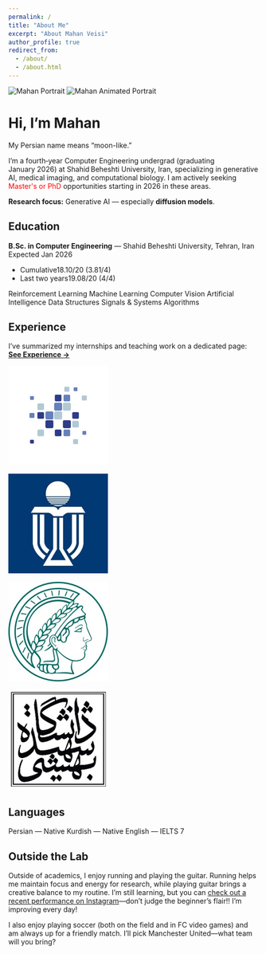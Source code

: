 ```yaml
---
permalink: /
title: "About Me"
excerpt: "About Mahan Veisi"
author_profile: true
redirect_from:
  - /about/
  - /about.html
---
```




<div class="about-hero-circular">
  <div class="about-hero-circular__media">
    <img
      src="{{ '/assets/img/Mahan.png' | relative_url }}"
      alt="Mahan Portrait"
      class="hero-frame hero-frame--still"
    >
    <img
      src="{{ '/assets/img/Mahan.gif' | relative_url }}"
      alt="Mahan Animated Portrait"
      class="hero-frame hero-frame--anim"
    >
  </div>

  <div class="about-hero-circular__text">
    <h1>Hi, I’m Mahan</h1>
    <p>My Persian name means “moon-like.”</p>
  </div>
</div>



I’m a fourth‑year Computer Engineering undergrad (graduating January 2026) at Shahid Beheshti University, Iran, specializing in generative AI, medical imaging, and computational biology. I am actively seeking <span style="color:red">Master's or PhD</span> opportunities starting in 2026 in these areas.

**Research focus:** Generative AI — especially **diffusion models**.

<!-- ## Research Experience
Across my research internships and B.Sc. thesis, I’ve contributed to:

- **MRI Reconstruction**  
  Cascaded transformer U‑Nets with Frequency Mining for faster, high‑quality multi‑contrast scans (my B.Sc. thesis); now exploring generative diffusion approaches to push this further.  

- **Computational Biology**  
  Self‑supervised transcriptomic transformers to decode the “language” of cellular systems across imaging and sequencing modalities.  

- **Inverse‑Problem Optimization**  
  Creative diffusion‑based generative models for high‑performance, diverse solutions to real‑world technical challenges. -->


<!-- ## Education

- **B.Sc. in Computer Engineering** (Expected Jan 2026)
  Shahid Beheshti University, Tehran, Iran
  - Cumulative GPA: **18.10/20 (3.81/4)**
  - Final-year GPA: **19.08/20 (4/4)**  
  - **Relevant Courses (GPA:4/4)**: Reinforcement Learning, Machine Learning, Computer Vision, AI, Data Structures, Signals and Systems, Algorithms
   -->

## Education

<div class="edu-card">
  <div class="edu-card__title">
    <strong>B.Sc. in Computer Engineering</strong> — Shahid Beheshti University, Tehran, Iran
  </div>
  <div class="edu-card__meta">Expected Jan 2026</div>

  <ul class="edu-stats">
    <li class="stat"><span class="stat__label">Cumulative</span><span class="stat__value">18.10/20 (3.81/4)</span></li>
    <li class="stat"><span class="stat__label">Last two years</span><span class="stat__value">19.08/20 (4/4)</span></li>
  </ul>

  <div class="course-chips">
    <span class="chip">Reinforcement Learning</span>
    <span class="chip">Machine Learning</span>
    <span class="chip">Computer Vision</span>
    <span class="chip">Artificial Intelligence</span>
    <span class="chip">Data Structures</span>
    <span class="chip">Signals & Systems</span>
    <span class="chip">Algorithms</span>
  </div>
</div>

## Experience
I’ve summarized my internships and teaching work on a dedicated page:
**[See Experience →](/experience/)**

<!-- Institutes logo row -->
<div class="exp-logos-strip" aria-label="Institutes">
  <a class="logo-pill edge-blue" href="https://lotfollahi.com/Lab" target="_blank" rel="noopener"
     title="Lotfollahi Lab — Wellcome Sanger Institute">
    <img src="/assets/img/logos/sanger.jpg" alt="Wellcome Sanger Institute">
  </a>

  <a class="logo-pill edge-teal" href="https://smartlab.cse.ust.hk/" target="_blank" rel="noopener"
     title="SMART Lab — HKUST">
    <img src="/assets/img/logos/hkust.jpg" alt="HKUST">
  </a>

  <a class="logo-pill edge-indigo" href="https://aidam.mpi-inf.mpg.de/" target="_blank" rel="noopener"
     title="AIDAM Group — MPI-INF">
    <img src="/assets/img/logos/mpi-inf.jpg" alt="Max Planck Institute for Informatics">
  </a>

  <!-- SBU: styled circle, intentionally NOT a link -->
  <span class="logo-pill edge-slate" title="Shahid Beheshti University">
    <img src="/assets/img/logos/sbu.jpg" alt="Shahid Beheshti University">
  </span>
</div>


## Languages
<!-- - **Persian**: Native  
- **Kurdish**: Native
- **English**: IELTS 7  -->

<div class="lang-chips">
  <span class="chip">Persian — Native</span>
  <span class="chip">Kurdish — Native</span>
  <span class="chip">English — IELTS 7</span>
</div>

## Outside the Lab
Outside of academics, I enjoy running and playing the guitar. Running helps me maintain focus and energy for research, while playing guitar brings a creative balance to my routine. I’m still learning, but you can [check out a recent performance on Instagram](https://www.instagram.com/reel/C4d2jSgseuJ/?utm_source=ig_web_copy_link&igsh=MzRlODBiNWFlZA==)—don’t judge the beginner’s flair!! I’m improving every day!

I also enjoy playing soccer (both on the field and in FC video games) and am always up for a friendly match. I’ll pick Manchester United—what team will you bring?

<!-- 

## What’s Next?
I’m driven to bridge generative AI and real‑world biology/healthcare. In the short term, I’m refining my MRI and transcriptomics models for top conference submissions; long‑term, I aim to build human‑centered AI systems that enhance diagnostics and accelerate scientific discovery. 
-->
